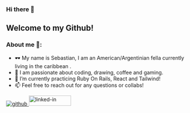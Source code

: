 ### Hi there 👋

## Welcome to my Github!

### About me 🫡:

- 🕶 My name is Sebastian, I am an American/Argentinian fella currently living in the caribbean .
- 👾 I am passionate about coding, drawing, coffee and gaming.
- 🌱 I’m currently practicing Ruby On Rails, React and Tailwind! 
- 📫 Feel free to reach out for any questions or collabs!

<a href="www.google.com" target="_blank"> ![github](https://img.shields.io/badge/GitHub-000000?style=for-the-badge&logo=GitHub&logoColor=white) </a>
<a href="www.google.com" target="_blank">  <img src="https://res.cloudinary.com/practicaldev/image/fetch/s--chf73s-H--/c_limit%2Cf_auto%2Cfl_progressive%2Cq_auto%2Cw_880/https://img.shields.io/badge/Linked_In-0077B5%3Fstyle%3Dfor-the-badge%26logo%3DLinkedIn%26logoColor%3Dwhite" alt="linked-in" loading="lazy" width="115" height="28"> </a>


<!--
**sebada001/sebada001** is a ✨ _special_ ✨ repository because its `README.md` (this file) appears on your GitHub profile.

Here are some ideas to get you started:

- 🔭 I’m currently working on ...

- 👯 I’m looking to collaborate on ...
- 🤔 I’m looking for help with ...
- 💬 Ask me about ...
- 
- 😄 Pronouns: ...
- ⚡ Fun fact: ...
-->
